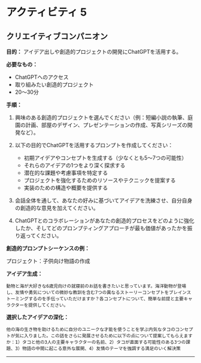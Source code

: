 # アクティビティ 5

## クリエイティブコンパニオン

**目的：** アイデア出しや創造的プロジェクトの開発にChatGPTを活用する。

**必要なもの：**

- ChatGPTへのアクセス
- 取り組みたい創造的プロジェクト
- 20〜30分

**手順：**

1. 興味のある創造的プロジェクトを選んでください（例：短編小説の執筆、庭園の計画、部屋のデザイン、プレゼンテーションの作成、写真シリーズの開発など）。

2. 以下の目的でChatGPTを活用するプロンプトを作成してください：

   - 初期アイデアやコンセプトを生成する（少なくとも5〜7つの可能性）
   - それらのアイデアの1つをより深く探求する
   - 潜在的な課題や考慮事項を特定する
   - プロジェクトを強化するためのリソースやテクニックを提案する
   - 実装のための構造や概要を提供する

3. 会話全体を通して、あなたの好みに基づいてアイデアを洗練させ、自分自身の創造的な意見を加えてください。

4. ChatGPTとのコラボレーションがあなたの創造的プロセスをどのように強化したか、そしてどのプロンプティングアプローチが最も価値があったかを振り返ってください。

**創造的プロンプトシーケンスの例：**

プロジェクト：子供向け物語の作成

**アイデア生成：**

`動物と海が大好きな6歳児向けの就寝前のお話を書きたいと思っています。海洋動物が登場し、友情や勇気についての微妙な教訓を含む7つの異なるストーリーコンセプトをブレインストーミングするのを手伝っていただけますか？各コンセプトについて、簡単な前提と主要キャラクターを提供してください。`

**選択したアイデアの深化：**

`他の海の生き物を助けるために自分のユニークな才能を使うことを学ぶ内気なタコのコンセプトが気に入りました。この話をさらに発展させるために以下の点について提案してもらえますか：1）タコと他の3人の主要キャラクターの名前、2）タコが直面する可能性のある3つの課題、3）物語の中間に起こる意外な展開、4）友情のテーマを強調する満足のいく解決策`

--- 